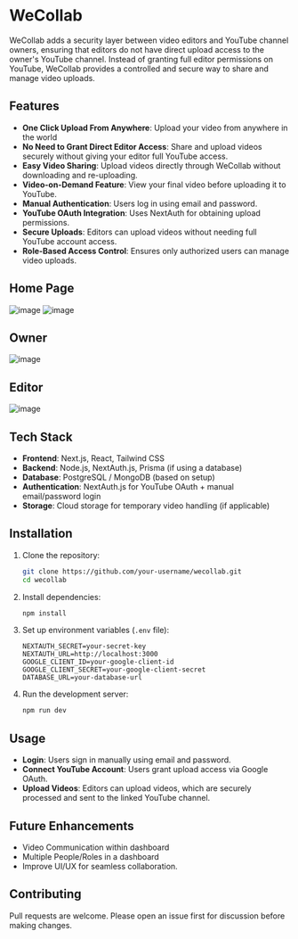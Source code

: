 # WeCollab

WeCollab adds a security layer between video editors and YouTube channel owners, ensuring that editors do not have direct upload access to the owner's YouTube channel. Instead of granting full editor permissions on YouTube, WeCollab provides a controlled and secure way to share and manage video uploads.
## Features
- **One Click Upload From Anywhere**: Upload your video from anywhere in the world 
- **No Need to Grant Direct Editor Access**: Share and upload videos securely without giving your editor full YouTube access.
- **Easy Video Sharing**: Upload videos directly through WeCollab without downloading and re-uploading.
- **Video-on-Demand Feature**: View your final video before uploading it to YouTube.
- **Manual Authentication**: Users log in using email and password.
- **YouTube OAuth Integration**: Uses NextAuth for obtaining upload permissions.
- **Secure Uploads**: Editors can upload videos without needing full YouTube account access.
- **Role-Based Access Control**: Ensures only authorized users can manage video uploads.

## Home Page
![image](https://github.com/user-attachments/assets/57d2ea5b-83a0-48fb-81e1-d66a8c25a105)
![image](https://github.com/user-attachments/assets/969f8635-67f8-4da4-8c0a-1ddbd935f19e)
## Owner
![image](https://github.com/user-attachments/assets/e4622568-90e4-4ad3-8076-2f5a59763c19)
## Editor
![image](https://github.com/user-attachments/assets/007aea02-520e-4ce1-888e-339f8261c456)




## Tech Stack
- **Frontend**: Next.js, React, Tailwind CSS
- **Backend**: Node.js, NextAuth.js, Prisma (if using a database)
- **Database**: PostgreSQL / MongoDB (based on setup)
- **Authentication**: NextAuth.js for YouTube OAuth + manual email/password login
- **Storage**: Cloud storage for temporary video handling (if applicable)

## Installation

1. Clone the repository:
   ```bash
   git clone https://github.com/your-username/wecollab.git
   cd wecollab
   ```

2. Install dependencies:
   ```bash
   npm install
   ```

3. Set up environment variables (`.env` file):
   ```env
   NEXTAUTH_SECRET=your-secret-key
   NEXTAUTH_URL=http://localhost:3000
   GOOGLE_CLIENT_ID=your-google-client-id
   GOOGLE_CLIENT_SECRET=your-google-client-secret
   DATABASE_URL=your-database-url
   ```

4. Run the development server:
   ```bash
   npm run dev
   ```

## Usage
- **Login**: Users sign in manually using email and password.
- **Connect YouTube Account**: Users grant upload access via Google OAuth.
- **Upload Videos**: Editors can upload videos, which are securely processed and sent to the linked YouTube channel.

## Future Enhancements
- Video Communication within dashboard
- Multiple People/Roles in a dashboard 
- Improve UI/UX for seamless collaboration.

## Contributing
Pull requests are welcome. Please open an issue first for discussion before making changes.

